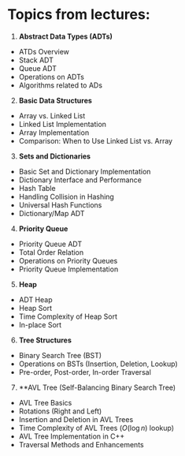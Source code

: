 # Topics from lectures:
1. **Abstract Data Types (ADTs)**
- ATDs Overview
- Stack ADT
- Queue ADT
- Operations on ADTs
- Algorithms related to ADs
2. **Basic Data Structures**
- Array vs. Linked List
- Linked List Implementation
- Array Implementation
- Comparison: When to Use Linked List vs. Array
3. **Sets and Dictionaries**
- Basic Set and Dictionary Implementation
- Dictionary Interface and Performance
- Hash Table
- Handling Collision in Hashing
- Universal Hash Functions
- Dictionary/Map ADT
4. **Priority Queue**
- Priority Queue ADT
- Total Order Relation
- Operations on Priority Queues
- Priority Queue Implementation
5. **Heap**
- ADT Heap
- Heap Sort
- Time Complexity of Heap Sort
- In-place Sort
6. **Tree Structures**
- Binary Search Tree (BST)
- Operations on BSTs (Insertion, Deletion, Lookup)
- Pre-order, Post-order, In-order Traversal
7. **AVL Tree (Self-Balancing Binary Search Tree)
- AVL Tree Basics
- Rotations (Right and Left)
- Insertion and Deletion in AVL Trees
- Time Complexity of AVL Trees ($O(\log n)$ lookup)
- AVL Tree Implementation in C++
- Traversal Methods and Enhancements